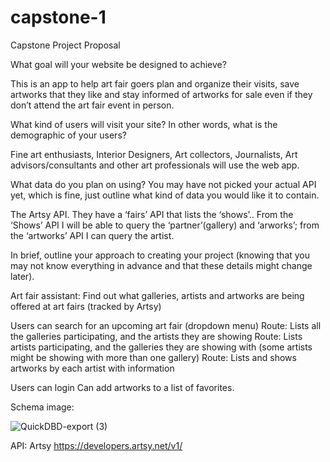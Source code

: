 # capstone-1
Capstone Project Proposal 

What goal will your website be designed to achieve? 

This is an app to help art fair goers plan and organize their visits, save artworks that they like and stay informed of artworks for sale even if they don’t attend the art fair event in person.

What kind of users will visit your site? In other words, what is the demographic of your users? 

Fine art enthusiasts, Interior Designers, Art collectors, Journalists, Art advisors/consultants and other art professionals will use the web app. 

What data do you plan on using? You may have not picked your actual API yet, which is fine, just outline what kind of data you would like it to contain. 

The Artsy API. They have a ‘fairs’ API that lists the ‘shows’.. From the ‘Shows’ API I will be able to query the ‘partner’(gallery) and  ‘arworks’; from the ‘artworks’ API I can query the artist. 

In brief, outline your approach to creating your project (knowing that you may not know everything in advance and that these details might change later). 

Art fair assistant: 
Find out what galleries, artists and artworks are being offered at art fairs (tracked by Artsy)

Users can search for an upcoming art fair (dropdown menu)
Route: Lists all the galleries participating, and the artists they are showing
Route: Lists artists participating, and the galleries they are showing with (some artists might be showing with more than one gallery)
Route: Lists and shows artworks by each artist with information


Users can login 
Can add artworks to a list of favorites.

Schema image: 

![QuickDBD-export (3)](https://user-images.githubusercontent.com/116580308/236690854-61418f50-c788-4549-a3e8-c09a6f5c2098.png)

API: Artsy
https://developers.artsy.net/v1/


